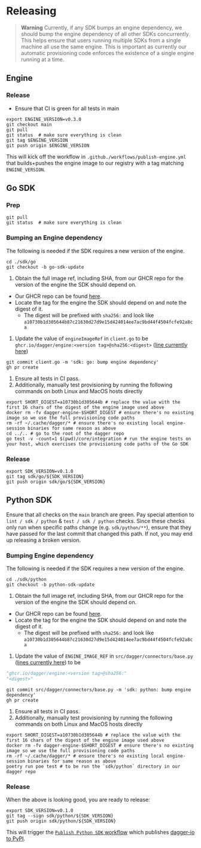 # Releasing

> **Warning**
> Currently, if any SDK bumps an engine dependency, we should bump the engine dependency of all other SDKs concurrently. This helps ensure that users running multiple SDKs from a single machine all use the same engine. This is important as currently our automatic provisioning code enforces the existence of a single engine running at a time.

## Engine

### Release

- Ensure that CI is green for all tests in main

```console
export ENGINE_VERSION=v0.3.0
git checkout main
git pull
git status  # make sure everything is clean
git tag $ENGINE_VERSION
git push origin $ENGINE_VERSION
```

This will kick off the workflow in `.github./workflows/publish-engine.yml` that builds+pushes the engine image to our registry with a tag matching `ENGINE_VERSION`.

## Go SDK

### Prep

```console
git pull
git status  # make sure everything is clean
```

### Bumping an Engine dependency

The following is needed if the SDK requires a new version of the engine.

```console
cd ./sdk/go
git checkout -b go-sdk-update
```

1. Obtain the full image ref, including SHA, from our GHCR repo for the version of the engine the SDK should depend on.

- Our GHCR repo can be found [here](https://github.com/orgs/dagger/packages/container/package/engine).
- Locate the tag for the engine the SDK should depend on and note the digest of it.
  - The digest will be prefixed with `sha256:` and look like `a10730b1d305644b87c21630d27d9e15d424014ee7ac9bd44f4504fcfe92a8ca`

1. Update the value of `engineImageRef` in `client.go` to be `ghcr.io/dagger/engine:<version tag>@sha256:<digest>` ([line currently here](https://github.com/dagger/dagger/blob/349f8a1661f1a8422a8bef919a345bd6dd3f3d85/sdk/go/client.go#L19))

```console
git commit client.go -m 'sdk: go: bump engine dependency'
gh pr create
```

1. Ensure all tests in CI pass.
1. Additionally, manually test provisioning by running the following commands on both Linux and MacOS hosts directly

```console
export SHORT_DIGEST=a10730b1d305644b # replace the value with the first 16 chars of the digest of the engine image used above
docker rm -fv dagger-engine-$SHORT_DIGEST # ensure there's no existing image so we use the full provisioning code paths
rm -rf ~/.cache/dagger/* # ensure there's no existing local engine-session binaries for same reason as above
cd ../.. # go to the root of the dagger repo
go test -v -count=1 $(pwd)/core/integration # run the engine tests on your host, which exercises the provisioning code paths of the Go SDK
```

### Release

```console
export SDK_VERSION=v0.1.0
git tag sdk/go/${SDK_VERSION}
git push origin sdk/go/${SDK_VERSION}
```

## Python SDK

Ensure that all checks on the `main` branch are green. Pay special attention
to `lint / sdk / python` & `test / sdk / python` checks. Since these checks
only run when specific paths change (e.g. `sdk/python/**`), ensure that they
have passed for the last commit that changed this path. If not, you may end up
releasing a broken version.

### Bumping Engine dependency

The following is needed if the SDK requires a new version of the engine.

```console
cd ./sdk/python
git checkout -b python-sdk-update
```

1. Obtain the full image ref, including SHA, from our GHCR repo for the version of the engine the SDK should depend on.

- Our GHCR repo can be found [here](https://github.com/orgs/dagger/packages/container/package/engine).
- Locate the tag for the engine the SDK should depend on and note the digest of it.
  - The digest will be prefixed with `sha256:` and look like `a10730b1d305644b87c21630d27d9e15d424014ee7ac9bd44f4504fcfe92a8ca`

1. Update the value of `ENGINE_IMAGE_REF` in `src/dagger/connectors/base.py` ([lines currently here](https://github.com/dagger/dagger/blob/349f8a1661f1a8422a8bef919a345bd6dd3f3d85/sdk/python/src/dagger/connectors/base.py#L19-L22)) to be

```python
"ghcr.io/dagger/engine:<version tag>@sha256:"
"<digest>"
```

```console
git commit src/dagger/connectors/base.py -m 'sdk: python: bump engine dependency'
gh pr create
```

1. Ensure all tests in CI pass.
1. Additionally, manually test provisioning by running the following commands on both Linux and MacOS hosts directly

```console
export SHORT_DIGEST=a10730b1d305644b # replace the value with the first 16 chars of the digest of the engine image used above
docker rm -fv dagger-engine-$SHORT_DIGEST # ensure there's no existing image so we use the full provisioning code paths
rm -rf ~/.cache/dagger/* # ensure there's no existing local engine-session binaries for same reason as above
poetry run poe test # to be run the `sdk/python` directory in our dagger repo
```

### Release

When the above is looking good, you are ready to release:

```console
export SDK_VERSION=v0.1.0
git tag --sign sdk/python/${SDK_VERSION}
git push origin sdk/python/${SDK_VERSION}
```

This will trigger the [`Publish Python SDK`
workflow](https://github.com/dagger/dagger/actions/workflows/publish-sdk-python.yml)
which publishes [dagger-io to PyPI](https://pypi.org/project/dagger-io).

